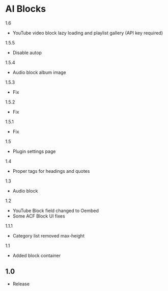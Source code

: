 AI Blocks
=========

1.6
- YouTube video block lazy loading and playlist gallery (API key required)

1.5.5
- Disable autop

1.5.4
- Audio block album image

1.5.3
- Fix

1.5.2
- Fix

1.5.1
- Fix

1.5
- Plugin settings page

1.4
- Proper tags for headings and quotes

1.3
- Audio block

1.2
- YouTube Block field changed to Oembed
- Some ACF Block UI fixes

1.1.1
- Category list removed max-height

1.1
- Added block container

1.0
-----
- Release